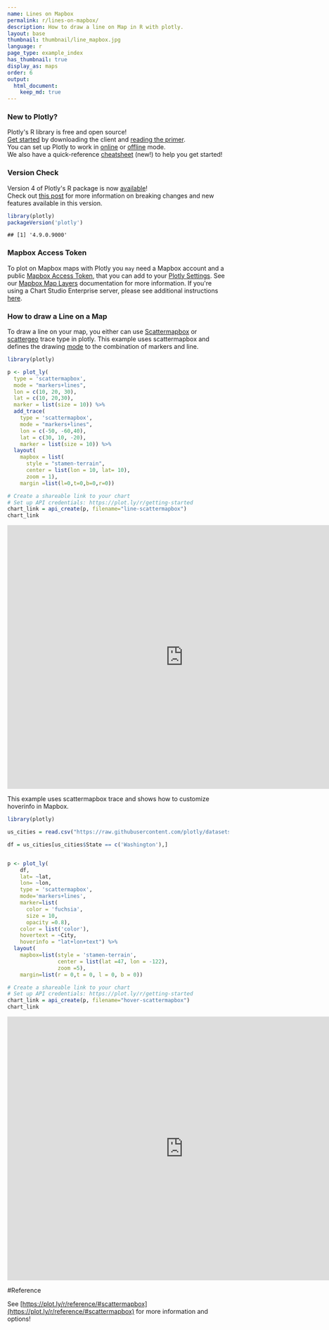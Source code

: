 ```yaml
---
name: Lines on Mapbox
permalink: r/lines-on-mapbox/
description: How to draw a line on Map in R with plotly.
layout: base
thumbnail: thumbnail/line_mapbox.jpg
language: r
page_type: example_index
has_thumbnail: true
display_as: maps
order: 6
output:
  html_document:
    keep_md: true
---
```



### New to Plotly?

Plotly's R library is free and open source!<br>
[Get started](https://plot.ly/r/getting-started/) by downloading the client and [reading the primer](https://plot.ly/r/getting-started/).<br>
You can set up Plotly to work in [online](https://plot.ly/r/getting-started/#hosting-graphs-in-your-online-plotly-account) or [offline](https://plot.ly/r/offline/) mode.<br>
We also have a quick-reference [cheatsheet](https://images.plot.ly/plotly-documentation/images/r_cheat_sheet.pdf) (new!) to help you get started!

### Version Check

Version 4 of Plotly's R package is now [available](https://plot.ly/r/getting-started/#installation)!<br>
Check out [this post](http://moderndata.plot.ly/upgrading-to-plotly-4-0-and-above/) for more information on breaking changes and new features available in this version.

```r
library(plotly)
packageVersion('plotly')
```

```
## [1] '4.9.0.9000'
```

### Mapbox Access Token

To plot on Mapbox maps with Plotly you `may` need a Mapbox account and a public [Mapbox Access Token](https://www.mapbox.com/studio), that you can add to your [Plotly Settings](https://plot.ly/settings/mapbox). See our [Mapbox Map Layers](/python/mapbox-layers/) documentation for more information. If you're using a Chart Studio Enterprise server, please see additional instructions [here](https://help.plot.ly/mapbox-atlas).

### How to draw a Line on a Map

To draw a line on your map, you either can use [Scattermapbox](https://plot.ly/r/reference/#scattermapbox) or [scattergeo](https://plot.ly/r/reference/#scattergeo) trace type in plotly. This example uses scattermapbox and defines the drawing [mode](https://plot.ly/python/reference/#scattermapbox-mode) to the combination of markers and line.


```r
library(plotly)

p <- plot_ly(
  type = 'scattermapbox',
  mode = "markers+lines",
  lon = c(10, 20, 30),
  lat = c(10, 20,30),
  marker = list(size = 10)) %>%
  add_trace(
    type = 'scattermapbox',
    mode = "markers+lines",
    lon = c(-50, -60,40),
    lat = c(30, 10, -20),
    marker = list(size = 10)) %>%
  layout(
    mapbox = list(
      style = "stamen-terrain",
      center = list(lon = 10, lat= 10),
      zoom = 1),
    margin =list(l=0,t=0,b=0,r=0))

# Create a shareable link to your chart
# Set up API credentials: https://plot.ly/r/getting-started
chart_link = api_create(p, filename="line-scattermapbox")
chart_link
```

<iframe src="https://plot.ly/~RPlotBot/5919.embed" width="800" height="600" id="igraph" scrolling="no" seamless="seamless" frameBorder="0"> </iframe>

This example uses scattermapbox trace and shows how to customize hoverinfo in Mapbox.


```r
library(plotly)

us_cities = read.csv("https://raw.githubusercontent.com/plotly/datasets/master/us-cities-top-1k.csv")

df = us_cities[us_cities$State == c('Washington'),]


p <- plot_ly(
    df,
    lat= ~lat,
    lon= ~lon,
    type = 'scattermapbox',
    mode='markers+lines',
    marker=list(
      color = 'fuchsia',
      size = 10,
      opacity =0.8),
    color = list('color'),
    hovertext = ~City,
    hoverinfo = "lat+lon+text") %>%
  layout(
    mapbox=list(style = 'stamen-terrain',
                center = list(lat =47, lon = -122),
                zoom =5),
    margin=list(r = 0,t = 0, l = 0, b = 0))

# Create a shareable link to your chart
# Set up API credentials: https://plot.ly/r/getting-started
chart_link = api_create(p, filename="hover-scattermapbox")
chart_link
```

<iframe src="https://plot.ly/~RPlotBot/5921.embed" width="800" height="600" id="igraph" scrolling="no" seamless="seamless" frameBorder="0"> </iframe>

#Reference

See [https://plot.ly/r/reference/#scattermapbox](https://plot.ly/r/reference/#scattermapbox) for more information and options!

